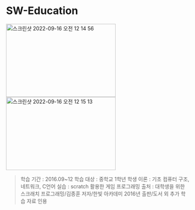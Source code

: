 # SW-Education

<img width="300" height="200" alt="스크린샷 2022-09-16 오전 12 14 56" src="https://user-images.githubusercontent.com/26247241/190441898-774d76a3-3a63-4151-aeb6-d2bb7f48d357.png"> <img width="300" height="200" alt="스크린샷 2022-09-16 오전 12 15 13" src="https://user-images.githubusercontent.com/26247241/190441926-8c4ae8b1-ae9b-4f52-b38b-eba6a8581de5.png">


> 학습 기간 : 2016.09~12
> 학습 대상 : 중학교 1학년 학생
> 이론 : 기초 컴퓨터 구조, 네트워크, C언어
> 실습 : scratch 활용한 게임 프로그래밍
> 출처 : 대학생을 위한 스크래치 프로그래밍/김종훈 저자/한빛 아카데미 2016년 출판/도서 외 추가 학습 자료 인용
